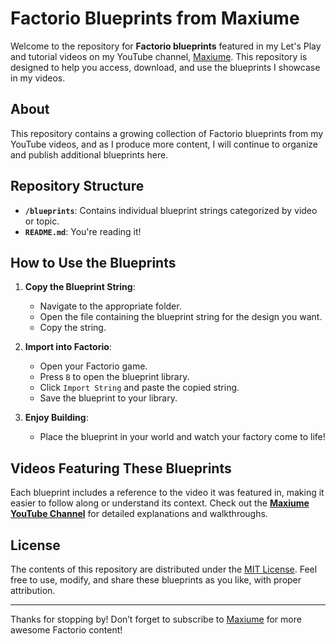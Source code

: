 # Factorio Blueprints from Maxiume

Welcome to the repository for **Factorio blueprints** featured in my Let's Play and tutorial videos on my YouTube channel, [Maxiume](https://www.youtube.com/@maxiume). This repository is designed to help you access, download, and use the blueprints I showcase in my videos.

## About
This repository contains a growing collection of Factorio blueprints from my YouTube videos, and as I produce more content, I will continue to organize and publish additional blueprints here.

## Repository Structure
- **`/blueprints`**: Contains individual blueprint strings categorized by video or topic.
- **`README.md`**: You're reading it!

## How to Use the Blueprints
1. **Copy the Blueprint String**:
   - Navigate to the appropriate folder.
   - Open the file containing the blueprint string for the design you want.
   - Copy the string.

2. **Import into Factorio**:
   - Open your Factorio game.
   - Press `B` to open the blueprint library.
   - Click `Import String` and paste the copied string.
   - Save the blueprint to your library.

3. **Enjoy Building**:
   - Place the blueprint in your world and watch your factory come to life!

## Videos Featuring These Blueprints
Each blueprint includes a reference to the video it was featured in, making it easier to follow along or understand its context. Check out the **[Maxiume YouTube Channel](https://www.youtube.com/@maxiume)** for detailed explanations and walkthroughs.

## License
The contents of this repository are distributed under the [MIT License](https://opensource.org/licenses/MIT). Feel free to use, modify, and share these blueprints as you like, with proper attribution.

---

Thanks for stopping by! Don’t forget to subscribe to [Maxiume](https://www.youtube.com/@maxiume) for more awesome Factorio content!
